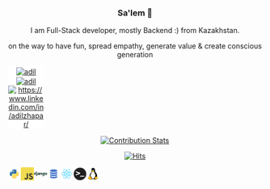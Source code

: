 <span align="center">

### Sa'lem 👋

I am Full-Stack developer, mostly Backend :) from Kazakhstan. 

on the way to have fun, spread empathy, generate value & create conscious generation

<div style="background: white; max-width: 70px; padding: 0.1em">
<a href="https://github.com/adilzhapar" target="blank"><img align="center" src="https://cdn.jsdelivr.net/npm/simple-icons@3.0.1/icons/dev-dot-to.svg" alt="adil" height="20" width="20" /></a>
<a href="https://twitter.com/AdilZhapar" target="blank"><img align="center" src="https://cdn.jsdelivr.net/npm/simple-icons@3.0.1/icons/twitter.svg" alt="adil" height="20" width="20" /></a>
<a href="https://www.linkedin.com/in/adilzhapar/" target="blank"><img align="center" src="https://cdn.jsdelivr.net/npm/simple-icons@3.0.1/icons/linkedin.svg" alt="https://www.linkedin.com/in/adilzhapar/" height="20" width="20" /></a>
</div>

[![Contribution Stats](https://github-contribution-stats.vercel.app/api/?username=adilzhapar)](https://github.com/LordDashMe/github-contribution-stats/)


[![Hits](https://hits.seeyoufarm.com/api/count/incr/badge.svg?url=https%3A%2F%2Fgithub.com%2Fadilzhapar&count_bg=%2379C83D&title_bg=%23555555&icon=&icon_color=%23E7E7E7&title=today%2Ftotal+visitors+since+January+1st%2C+2021&edge_flat=false)](https://hits.seeyoufarm.com)


<img align="left" alt="Python" width="26px" src="https://raw.githubusercontent.com/github/explore/80688e429a7d4ef2fca1e82350fe8e3517d3494d/topics/python/python.png" />

<img align="left" alt="JavaScript" width="26px" src="https://raw.githubusercontent.com/github/explore/80688e429a7d4ef2fca1e82350fe8e3517d3494d/topics/javascript/javascript.png" />

<img align="left" alt="Visual Studio Code" width="26px" src="https://raw.githubusercontent.com/github/explore/80688e429a7d4ef2fca1e82350fe8e3517d3494d/topics/django/django.png" />

<img align="left" alt="SQL" width="26px" src="https://raw.githubusercontent.com/github/explore/80688e429a7d4ef2fca1e82350fe8e3517d3494d/topics/sql/sql.png" />

<img align="left" alt="React" width="26px" src="https://raw.githubusercontent.com/github/explore/80688e429a7d4ef2fca1e82350fe8e3517d3494d/topics/react/react.png" />

<img align="left" alt="Terminal" width="26px" src="https://raw.githubusercontent.com/github/explore/80688e429a7d4ef2fca1e82350fe8e3517d3494d/topics/terminal/terminal.png" />

<img align="left" alt="JavaScript" width="26px" src="https://raw.githubusercontent.com/github/explore/80688e429a7d4ef2fca1e82350fe8e3517d3494d/topics/linux/linux.png" />



</span>
